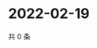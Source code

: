 # 2022-02-19

共 0 条

<!-- BEGIN WEIBO -->
<!-- 最后更新时间 Sat Feb 19 2022 01:14:17 GMT+0800 (China Standard Time) -->

<!-- END WEIBO -->

